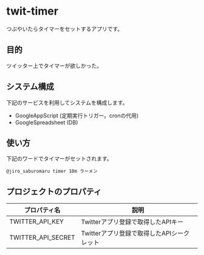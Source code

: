 twit-timer
================================================================================

つぶやいたらタイマーをセットするアプリです。

目的
--------------------------------------------------------------------------------

ツイッター上でタイマーが欲しかった。

システム構成
--------------------------------------------------------------------------------

下記のサービスを利用してシステムを構成します。

- GoogleAppScript (定期実行トリガー。cronの代用)
- GoogleSpreadsheet (DB)

使い方
--------------------------------------------------------------------------------

下記のワードでタイマーがセットされます。

```
@jiro_saburomaru timer 10m ラーメン
```
プロジェクトのプロパティ
--------------------------------------------------------------------------------

| プロパティ名             | 説明                                       |
|--------------------------|--------------------------------------------|
| TWITTER_API_KEY          | Twitterアプリ登録で取得したAPIキー         |
| TWITTER_API_SECRET       | Twitterアプリ登録で取得したAPIシークレット |

